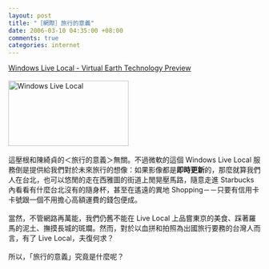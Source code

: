 ```yaml
--- 
layout: post
title: "［網際］旅行的意義"
date: 2006-03-10 04:35:00 +08:00
comments: true
categories: internet
---
```


<a href="http://preview.local.live.com/">Windows Live Local - Virtual Earth Technology Preview</a><br /><br /><a href="http://www.flickr.com/photos/30215143@N00/110200540/" title="Photo Sharing"><img src="http://static.flickr.com/36/110200540_36fd92653f_m.jpg" width="240" height="131" alt="Windows Live Local" /></a><br /><br />這壓根和陳綺貞的＜旅行的意義＞無關。不過微軟的這個 Windows Live Local 服務倒是提供給我們對於未來旅行的想像：如果影像都是<span style="font-weight: bold;">即時更新</span>的，那麼就算我們人在台北，也可以悠閒的走在西雅圖的街道上閒晃壓馬路，隨意走進 Starbucks 內看看有什麼台北沒有的隨身杯，甚至在遙遠的異地 Shopping－－只要有信用卡卡號跟一個不用擔心高額運費的錢包便成。<br /><br />當然，不管網路再萬能，我們仍舊不能在 Live Local 上品嘗東京的美食、踩著羅馬的泥土、撫摸長城的斑斕。然而，對於以血拼和拍照為出國旅行要務的台灣人而言，有了 Live Local，夫復何求？<br /><br />所以，「旅行的意義」究竟是什麼呢？
